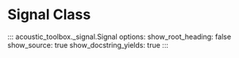 # Signal Class

::: acoustic_toolbox._signal.Signal
    options:
        show_root_heading: false
        show_source: true
        show_docstring_yields: true
:::

